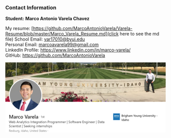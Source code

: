 
### Contact Information

**Student:** **Marco Antonio Varela Chavez**

My resume: [https://github.com/MarcoAntonioVarela/Varela-Resume/blob/master/Marco_Varela_Resume.md](click here to see the md file)
School Email: var17010@byui.edu \
Personal Email: marcoavarela99@gmail.com \
LinkedIn Profile: https://www.linkedin.com/in/marco-varela/ \
GitHub: https://github.com/MarcoAntonioVarela

![Contact Information](contact_information.png) 
